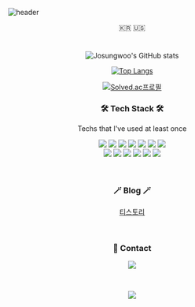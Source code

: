 ![header](https://capsule-render.vercel.app/api?type=soft&color=auto&height=150&section=header&text=JoSungWoo&fontSize=70&animation=twinkling)


<p align="center">🇰🇷 🇺🇸</p>

#

<div align="center">

![Josungwoo's GitHub stats](https://github-readme-stats.vercel.app/api?username=josungwoo&show_icons=true&theme=tokyonight&count_private=true)

[![Top Langs](https://github-readme-stats.vercel.app/api/top-langs/?username=josungwoo&layout=compact&theme=tokyonight)](https://github.com/anuraghazra/github-readme-stats)

[![Solved.ac프로필](http://mazassumnida.wtf/api/v2/generate_badge?boj=cso3297)](https://solved.ac/profile/cso3297)

</div>




<h3 align="center">🛠 Tech Stack 🛠</h3>

<p align="center"> Techs that I've used at least once </p>

<p align="center">
<img src="https://img.shields.io/badge/Python-3776AB?style=flat-square&logo=Python&logoColor=white"/>
<img src="https://img.shields.io/badge/flutter-02569B?style=flat-square&logo=flutter&logoColor=white"/>
<img src="https://img.shields.io/badge/django-092E20?style=flat-square&logo=django&logoColor=white"/>
<img src="https://img.shields.io/badge/C-A8B9CC?style=flat-square&logo=C&logoColor=white"/>
<img src="https://img.shields.io/badge/Nginx-009639?style=flat-square&logo=Nginx&logoColor=white"/>
<img src="https://img.shields.io/badge/AndroidStudio-3DDC84?style=flat-square&logo=AndroidStudio&logoColor=white"/>
<img src="https://img.shields.io/badge/Docker-2496ED?style=flat-square&logo=Docker&logoColor=white"/>
<br>
<img src="https://img.shields.io/badge/git-F05032?
style=flat-square&logo=git&logoColor=white"/>
<img src="https://img.shields.io/badge/html5-E34F26?style=flat-square&logo=Html5&logoColor=white"/>
<img src="https://img.shields.io/badge/css3-1572B6?style=flat-square&logo=css3&logoColor=white"/>
<img src="https://img.shields.io/badge/Mysql-4479A1?style=flat-square&logo=Mysql&logoColor=white"/>
<img src="https://img.shields.io/badge/tensorflow-FF6F00?style=flat-square&logo=tensorflow&logoColor=white"/>
<img src="https://img.shields.io/badge/pytorch-EE4C2C?style=flat-square&logo=pytorch&logoColor=white"/>
</p>

<br>

<h3 align="center">🪄 Blog 🪄</h3>

<div align="center" style="text-align:center">
  
[티스토리](https://ai-sw.tistory.com/)

</div>
  
<br>


<h3 align="center"> 💫 Contact  </h3>
<p align="center">
  <a href="mailto:jswdev00@gmail.com"><img src="https://img.shields.io/badge/Gmail-d14836?style=flat-square&logo=Gmail&logoColor=white&link=jswdev00@gmail.com"/></a>
</p>
<br>

<p align="center">
    <a href="https://hits.seeyoufarm.com"><img src="https://hits.seeyoufarm.com/api/count/incr/badge.svg?url=https%3A%2F%2Fgithub.com%2Fjosungwoo&count_bg=%233FD9D7&title_bg=%23555555&icon=github.svg&icon_color=%23FFFFFF&title=hits&edge_flat=false"/></a>
</p>

